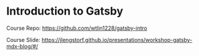 # Introduction to Gatsby

Course Repo: https://github.com/wtlin1228/gatsby-intro

Course Slide: https://jlengstorf.github.io/presentations/workshop-gatsby-mdx-blog/#/
